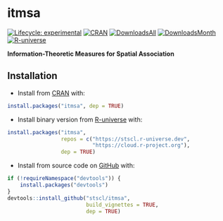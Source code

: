 
<!-- README.md is generated from README.Rmd. Please edit that file -->

# itmsa

<!-- badges: start -->

[![Lifecycle:
experimental](https://img.shields.io/badge/lifecycle-experimental-cyan.svg)](https://lifecycle.r-lib.org/articles/stages.html#experimental)
[![CRAN](https://www.r-pkg.org/badges/version/itmsa)](https://CRAN.R-project.org/package=itmsa)
[![DownloadsAll](https://badgen.net/cran/dt/itmsa?color=orange)](https://CRAN.R-project.org/package=itmsa)
[![DownloadsMonth](https://cranlogs.r-pkg.org/badges/itmsa)](https://CRAN.R-project.org/package=itmsa)
[![R-universe](https://stscl.r-universe.dev/badges/itmsa?color=cyan)](https://stscl.r-universe.dev/itmsa)
<!-- badges: end -->

**Information-Theoretic Measures for Spatial Association**

## Installation

- Install from [CRAN](https://CRAN.R-project.org/package=itmsa) with:

``` r
install.packages("itmsa", dep = TRUE)
```

- Install binary version from
  [R-universe](https://stscl.r-universe.dev/sshicm) with:

``` r
install.packages("itmsa",
                 repos = c("https://stscl.r-universe.dev",
                           "https://cloud.r-project.org"),
                 dep = TRUE)
```

- Install from source code on [GitHub](https://github.com/stscl/itmsa)
  with:

``` r
if (!requireNamespace("devtools")) {
    install.packages("devtools")
}
devtools::install_github("stscl/itmsa",
                         build_vignettes = TRUE,
                         dep = TRUE)
```
